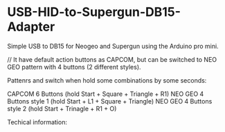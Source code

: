 # USB-HID-to-Supergun-DB15-Adapter
Simple USB to DB15 for Neogeo and Supergun using the Arduino pro mini.


// It have default action buttons as CAPCOM, but can be switched to NEO GEO pattern with 4 buttons (2 different styles).

Pattenrs and switch when hold some combinations by some seconds:

CAPCOM 6 Buttons (hold Start + Square + Triangle + R1) NEO GEO 4 Buttons style 1 (hold Start + L1 + Square + Triangle) NEO GEO 4 Buttons style 2 (hold Start + Trinagle + R1 + O)

Techical information:

